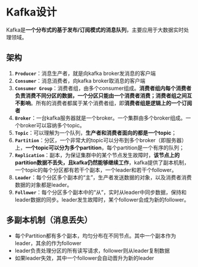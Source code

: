 # Kafka设计

Kafka是**一个分布式的基于发布/订阅模式的消息队列**，主要应用于大数据实时处理领域。

## 架构

1. **`Producer`**：消息生产者，就是向kafka broker发消息的客户端
2. **`Consumer`**：消息消费者，向kafka broker取消息的客户端
3. **`Consumer Group`**：消费者组，由多个consumer组成。**消费者组内每个消费者负责消费不同分区的数据，一个分区只能由一个消费者消费；消费者组之间互不影响**。所有的消费者都属于某个消费者组，即**消费者组是逻辑上的一个订阅者** 
4. **`Broker`**：一台kafka服务器就是一个broker。一个集群由多个broker组成。一个broker可以容纳多个topic。  
5. **`Topic`**：可以理解为一个队列，**生产者和消费者面向的都是一个topic**；  
6. **`Partition`**：分区，一个非常大的topic可以分布到多个broker（即服务器）上，**一个topic可以分为多个partition**，每个partition是一个有序的队列；  
7. **`Replication`**：副本，为保证集群中的某个节点发生故障时，**该节点上的partition数据不丢失，且kafka仍然能够继续工作**，kafka提供了副本机制，一个topic的每个分区都有若干个副本，一个leader和若干个follower。  
8. **`Leader`**：每个分区多个副本的“主”，生产者发送数据的对象，以及消费者消费数据的对象都是leader。  
9. **`Follower`**：每个分区多个副本中的“从”，实时从leader中同步数据，保持和leader数据的同步。leader发生故障时，某个follower会成为新的follower。

## 多副本机制（消息丢失）

- 每个Partition都有多个副本，均匀分布在不同节点。其中一个副本作为leader，其余的作为follower
- leader负责处理分区的所有读写请求，follower则从leader复制数据
- 如果leader失效，其中一个follower会自动晋升为新的leader